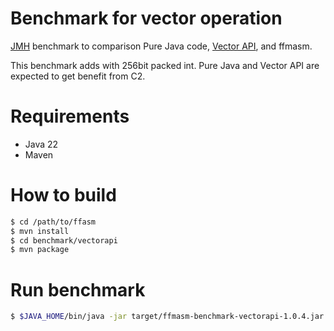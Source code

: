 Benchmark for vector operation
===================

[JMH](https://github.com/openjdk/jmh) benchmark to comparison Pure Java code, [Vector API](https://openjdk.org/jeps/426), and ffmasm.

This benchmark adds with 256bit packed int. Pure Java and Vector API are expected to get benefit from C2.

# Requirements

* Java 22
* Maven

# How to build

```sh
$ cd /path/to/ffasm
$ mvn install
$ cd benchmark/vectorapi
$ mvn package
```

# Run benchmark

```sh
$ $JAVA_HOME/bin/java -jar target/ffmasm-benchmark-vectorapi-1.0.4.jar
```
